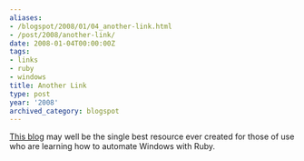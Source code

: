 ```yaml
---
aliases:
- /blogspot/2008/01/04_another-link.html
- /post/2008/another-link/
date: 2008-01-04T00:00:00Z
tags:
- links
- ruby
- windows
title: Another Link
type: post
year: '2008'
archived_category: blogspot
---
```

<a href="http://rubyonwindows.blogspot.com/">This blog</a> may well be the single best resource ever created for those of use who are learning how to automate Windows with Ruby.
<!-- TEASER_END -->
